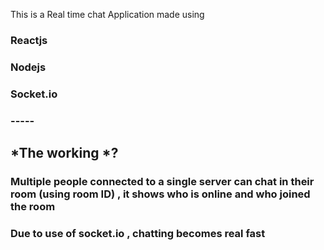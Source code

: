 This is a Real time chat Application made using  
### Reactjs
### Nodejs
### Socket.io 

### ----- ###

## *The working *? 

### Multiple people connected to a single server can chat in their room (using room ID) , it shows who is online and who joined the room
### Due to use of socket.io , chatting becomes real fast
